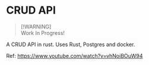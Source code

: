 # CRUD API

> [!WARNING]\
> Work In Progress!

A CRUD API in rust. Uses Rust, Postgres and docker.

Ref: https://www.youtube.com/watch?v=vhNoiBOuW94
